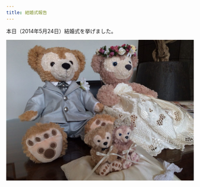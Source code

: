 ```yaml
---
title: 結婚式報告
---
```


本日（2014年5月24日）結婚式を挙げました。

![結婚式受付デスクのダッフィーとシェリーメイ](/images/2014-05-24-Duffy-and-ShellieMay-at-the-wedding-reception-desk.jpg)
